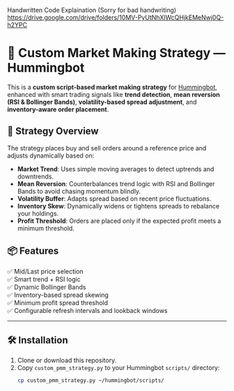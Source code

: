 Handwritten Code Explaination (Sorry for bad handwriting) https://drive.google.com/drive/folders/10MV-PyUtNhXlWcQHjkEMeNwj0Q-h2YPC

# 🧠 Custom Market Making Strategy — Hummingbot

This is a **custom script-based market making strategy** for [Hummingbot](https://hummingbot.org/), enhanced with smart trading signals like **trend detection**, **mean reversion (RSI & Bollinger Bands)**, **volatility-based spread adjustment**, and **inventory-aware order placement**.

## 🚀 Strategy Overview

The strategy places buy and sell orders around a reference price and adjusts dynamically based on:

- **Market Trend**: Uses simple moving averages to detect uptrends and downtrends.
- **Mean Reversion**: Counterbalances trend logic with RSI and Bollinger Bands to avoid chasing momentum blindly.
- **Volatility Buffer**: Adapts spread based on recent price fluctuations.
- **Inventory Skew**: Dynamically widens or tightens spreads to rebalance your holdings.
- **Profit Threshold**: Orders are placed only if the expected profit meets a minimum threshold.

## 📦 Features

✅ Mid/Last price selection  
✅ Smart trend + RSI logic  
✅ Dynamic Bollinger Bands  
✅ Inventory-based spread skewing  
✅ Minimum profit spread threshold  
✅ Configurable refresh intervals and lookback windows

---

## 🛠️ Installation

1. Clone or download this repository.
2. Copy `custom_pmm_strategy.py` to your Hummingbot `scripts/` directory:
   ```bash
   cp custom_pmm_strategy.py ~/hummingbot/scripts/

